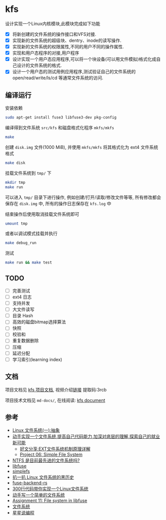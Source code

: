 # kfs

设计实现一个Linux内核模块,此模块完成如下功能

- [x] 将新创建的文件系统的操作接口和VFS对接.
- [x] 实现新的文件系统的超级块、dentry、inode的读写操作.
- [x] 实现新的文件系统的权限属性,不同的用户不同的操作属性.
- [x] 实现和用户态程序的对接,用户程序
- [x] 设计实现一个用户态应用程序,可以将一个块设备(可以用文件模拟)格式化成自己设计的文件系统的格式.
- [x] 设计一个用户态的测试用例应用程序,测试验证自己的文件系统的open/read/write/ls/cd 等通常文件系统的访问.

## 编译运行

安装依赖

```bash
sudo apt-get install fuse3 libfuse3-dev pkg-config
```

编译得到文件系统 `src/kfs` 和磁盘格式化程序 `mkfs/mkfs`

```bash
make
```

创建 `disk.img` 文件(1000 MiB), 并使用 `mkfs/mkfs` 将其格式化为 ext4 文件系统格式

```bash
make disk
```

挂载文件系统到 `tmp/` 下

```bash
mkdir tmp
make run
```

可以进入 `tmp/` 目录下进行操作, 例如创建/打开/读取/修改文件等等, 所有修改都会保存在 `disk.img` 中, 所有的操作日志保存在 `kfs.log` 中

结束操作后使用取消挂载文件系统即可

```bash
umount tmp
```

或者以调试模式挂载并执行

```bash
make debug_run
```

测试

```bash
make run && make test
```

## TODO

- [ ] 完善测试
- [ ] ext4 日志
- [ ] 支持并发
- [ ] 大文件读写
- [ ] 目录 Hash
- [ ] 高效的磁盘bitmap选择算法
- [ ] 快照
- [ ] 校验和
- [ ] 重复数据删除
- [ ] 压缩
- [ ] 延迟分配
- [ ] 学习索引(learning index)

## 文档

项目文档见 [kfs 项目文档](./report.md), 视频介绍[链接](https://pan.baidu.com/s/1l5R2AKrJvmYyEZOhUYFlZA) 提取码:3rcb 

项目技术文档见 `md-docs/`, 在线阅读: [kfs document](https://luzhixing12345.github.io/kfs/)

## 参考

- [Linux 文件系统(一):抽象](https://www.bilibili.com/video/BV1jM411W7jV)
- [动手实现一个文件系统,提高自己代码能力,加深对底层的理解,探索自己的就业新可能](https://www.bilibili.com/video/BV1eV411A7gw)
  - [好文分享:EXT文件系统机制原理详解](https://www.51cto.com/article/603104.html)
  - [Project 06: Simple File System](https://www3.nd.edu/~pbui/teaching/cse.30341.fa19/project06.html)
- [NTFS 是目前最先进的文件系统吗?](https://www.zhihu.com/question/20619659)
- [libfuse](https://github.com/libfuse/libfuse)
- [simplefs](https://github.com/sysprog21/simplefs)
- [扒一扒 Linux 文件系统的黑历史](https://zhuanlan.zhihu.com/p/28828826)
- [fuse-backend-rs](https://github.com/cloud-hypervisor/fuse-backend-rs)
- [300行代码带你实现一个Linux文件系统](https://zhuanlan.zhihu.com/p/579011810)
- [动手写一个简单的文件系统](https://www.jianshu.com/p/8966d121263b)
- [Assignment 11: File system in libfuse](https://course.ccs.neu.edu/cs3650sp22/a11.html)
- [文件系统](https://realwujing.github.io/linux/kernel/%E6%96%87%E4%BB%B6%E7%B3%BB%E7%BB%9F/)
- [星星说编程](https://space.bilibili.com/50657960/channel/series)
